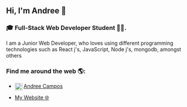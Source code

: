 
## Hi, I'm Andree 👋

### :mortar_board: Full-Stack Web Developer Student :technologist:. 
I am a Junior Web Developer, who loves using different programming  technologies such as React j's, JavaScript, Node j's, mongodb, amongst others

### Find me around the web 🌎:
- <a href="https://www.linkedin.com/in/andree-campos-247900121/"><img align="left" 
 src="https://raw.githubusercontent.com/yushi1007/yushi1007/main/images/linkedin.svg" alt="Andree | LinkedIn" width="21px"/> Andree Campos </a>
 
- <a href="https://andreework.com/"> My Website :globe_with_meridians: </a> 
 
                                                   



<!--
**andreecampos/andreecampos** is a ✨ _special_ ✨ repository because its `README.md` (this file) appears on your GitHub profile.

Here are some ideas to get you started:

- 🔭 I’m currently working on ...
- 🌱 I’m currently learning ...
- 👯 I’m looking to collaborate on ...
- 🤔 I’m looking for help with ...
- 💬 Ask me about ...
- 📫 How to reach me: ...
- 😄 Pronouns: ...
- ⚡ Fun fact: ...
- 
-->
